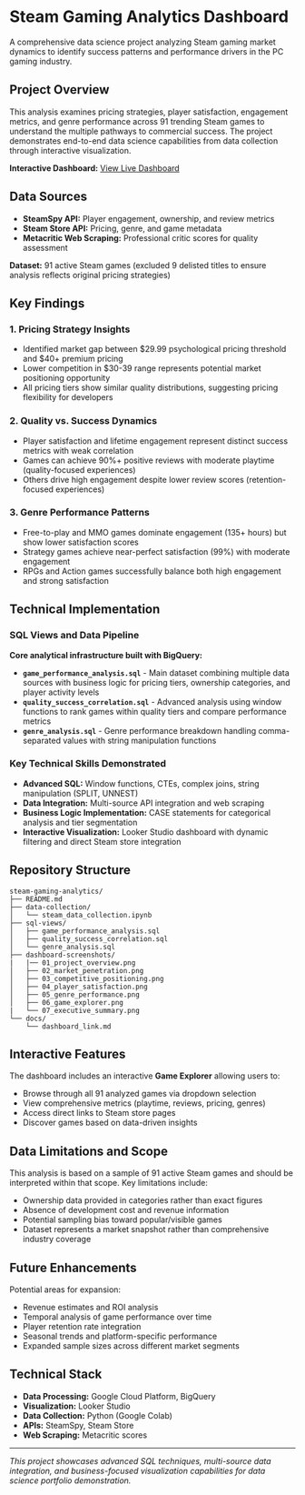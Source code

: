 # Steam Gaming Analytics Dashboard

A comprehensive data science project analyzing Steam gaming market dynamics to identify success patterns and performance drivers in the PC gaming industry.

## Project Overview

This analysis examines pricing strategies, player satisfaction, engagement metrics, and genre performance across 91 trending Steam games to understand the multiple pathways to commercial success. The project demonstrates end-to-end data science capabilities from data collection through interactive visualization.

**Interactive Dashboard:** [View Live Dashboard](https://lookerstudio.google.com/s/qEwOBag8Lmg)

## Data Sources

- **SteamSpy API:** Player engagement, ownership, and review metrics
- **Steam Store API:** Pricing, genre, and game metadata  
- **Metacritic Web Scraping:** Professional critic scores for quality assessment

**Dataset:** 91 active Steam games (excluded 9 delisted titles to ensure analysis reflects original pricing strategies)

## Key Findings

### 1. Pricing Strategy Insights
- Identified market gap between $29.99 psychological pricing threshold and $40+ premium pricing
- Lower competition in $30-39 range represents potential market positioning opportunity
- All pricing tiers show similar quality distributions, suggesting pricing flexibility for developers

### 2. Quality vs. Success Dynamics  
- Player satisfaction and lifetime engagement represent distinct success metrics with weak correlation
- Games can achieve 90%+ positive reviews with moderate playtime (quality-focused experiences)
- Others drive high engagement despite lower review scores (retention-focused experiences)

### 3. Genre Performance Patterns
- Free-to-play and MMO games dominate engagement (135+ hours) but show lower satisfaction scores
- Strategy games achieve near-perfect satisfaction (99%) with moderate engagement  
- RPGs and Action games successfully balance both high engagement and strong satisfaction

## Technical Implementation

### SQL Views and Data Pipeline

**Core analytical infrastructure built with BigQuery:**

- **`game_performance_analysis.sql`** - Main dataset combining multiple data sources with business logic for pricing tiers, ownership categories, and player activity levels
- **`quality_success_correlation.sql`** - Advanced analysis using window functions to rank games within quality tiers and compare performance metrics
- **`genre_analysis.sql`** - Genre performance breakdown handling comma-separated values with string manipulation functions

### Key Technical Skills Demonstrated

- **Advanced SQL:** Window functions, CTEs, complex joins, string manipulation (SPLIT, UNNEST)
- **Data Integration:** Multi-source API integration and web scraping
- **Business Logic Implementation:** CASE statements for categorical analysis and tier segmentation
- **Interactive Visualization:** Looker Studio dashboard with dynamic filtering and direct Steam store integration

## Repository Structure

```
steam-gaming-analytics/
├── README.md
├── data-collection/
│   └── steam_data_collection.ipynb
├── sql-views/
│   ├── game_performance_analysis.sql
│   ├── quality_success_correlation.sql
│   └── genre_analysis.sql
├── dashboard-screenshots/
|   |── 01_project_overview.png
│   ├── 02_market_penetration.png
│   ├── 03_competitive_positioning.png
│   ├── 04_player_satisfaction.png
│   ├── 05_genre_performance.png
│   ├── 06_game_explorer.png
|   └── 07_executive_summary.png
└── docs/
    └── dashboard_link.md
```

## Interactive Features

The dashboard includes an interactive **Game Explorer** allowing users to:
- Browse through all 91 analyzed games via dropdown selection
- View comprehensive metrics (playtime, reviews, pricing, genres)
- Access direct links to Steam store pages
- Discover games based on data-driven insights

## Data Limitations and Scope

This analysis is based on a sample of 91 active Steam games and should be interpreted within that scope. Key limitations include:
- Ownership data provided in categories rather than exact figures
- Absence of development cost and revenue information  
- Potential sampling bias toward popular/visible games
- Dataset represents a market snapshot rather than comprehensive industry coverage

## Future Enhancements

Potential areas for expansion:
- Revenue estimates and ROI analysis
- Temporal analysis of game performance over time
- Player retention rate integration
- Seasonal trends and platform-specific performance
- Expanded sample sizes across different market segments

## Technical Stack

- **Data Processing:** Google Cloud Platform, BigQuery
- **Visualization:** Looker Studio
- **Data Collection:** Python (Google Colab)
- **APIs:** SteamSpy, Steam Store
- **Web Scraping:** Metacritic scores

---

*This project showcases advanced SQL techniques, multi-source data integration, and business-focused visualization capabilities for data science portfolio demonstration.*